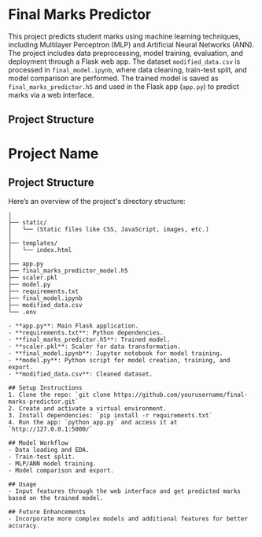 # Final Marks Predictor

This project predicts student marks using machine learning techniques, including Multilayer Perceptron (MLP) and Artificial Neural Networks (ANN). The project includes data preprocessing, model training, evaluation, and deployment through a Flask web app. The dataset `modified_data.csv` is processed in `final_model.ipynb`, where data cleaning, train-test split, and model comparison are performed. The trained model is saved as `final_marks_predictor.h5` and used in the Flask app (`app.py`) to predict marks via a web interface.

## Project Structure

# Project Name

## Project Structure

Here’s an overview of the project's directory structure:

```plaintext
│
├── static/
│   └── (Static files like CSS, JavaScript, images, etc.)
│
├── templates/
│   └── index.html
│
├── app.py
├── final_marks_predictor_model.h5
├── scaler.pkl
├── model.py
├── requirements.txt
├── final_model.ipynb
├── modified_data.csv
└── .env

- **app.py**: Main Flask application.
- **requirements.txt**: Python dependencies.
- **final_marks_predictor.h5**: Trained model.
- **scaler.pkl**: Scaler for data transformation.
- **final_model.ipynb**: Jupyter notebook for model training.
- **model.py**: Python script for model creation, training, and export.
- **modified_data.csv**: Cleaned dataset.

## Setup Instructions
1. Clone the repo: `git clone https://github.com/yourusername/final-marks-predictor.git`
2. Create and activate a virtual environment.
3. Install dependencies: `pip install -r requirements.txt`
4. Run the app: `python app.py` and access it at `http://127.0.0.1:5000/`

## Model Workflow
- Data loading and EDA.
- Train-test split.
- MLP/ANN model training.
- Model comparison and export.

## Usage
- Input features through the web interface and get predicted marks based on the trained model.

## Future Enhancements
- Incorporate more complex models and additional features for better accuracy.
